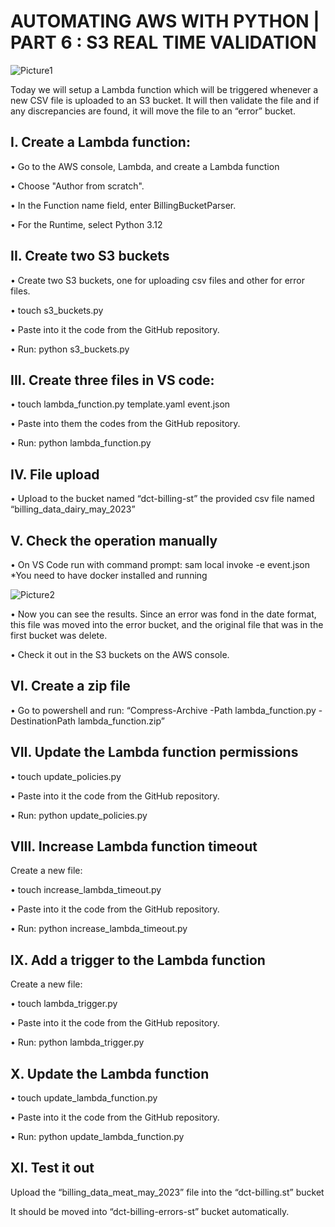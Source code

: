 # AUTOMATING AWS WITH PYTHON | PART 6 : S3 REAL TIME VALIDATION

![Picture1](https://github.com/user-attachments/assets/01f9eaa9-b6f4-40e2-9067-007fc479c167)

Today we will setup a Lambda function which will be triggered whenever a new CSV file is uploaded to an S3 bucket. 
It will then validate the file and if any discrepancies are found, it will move the file to an “error” bucket.

## I.	Create a Lambda function:

•	Go to the AWS console, Lambda, and create a Lambda function

•	Choose "Author from scratch". 

•	In the Function name field, enter BillingBucketParser. 

•	For the Runtime, select Python 3.12

## II.	Create two S3 buckets

•	Create two S3 buckets, one for uploading csv files and other for error files.

•	touch s3_buckets.py

•	Paste into it the code from the GitHub repository.

•	Run: python s3_buckets.py

## III.	Create three files in VS code:

•	touch lambda_function.py template.yaml event.json

•	Paste into them the codes from the GitHub repository.

•	Run: python lambda_function.py

## IV.	File upload

•	Upload to the bucket named “dct-billing-st” the provided csv file named “billing_data_dairy_may_2023”

## V.	Check the operation manually

•	On VS Code run with command prompt: sam local invoke -e event.json
        *You need to have docker installed and running 

![Picture2](https://github.com/user-attachments/assets/5fe453a3-e2ae-4fa2-86e9-ff49adb16b1a)

•	Now you can see the results. Since an error was fond in the date format, this file was moved into the error bucket, 
  and the original file that was in the first bucket was delete.

•	Check it out in the S3 buckets on the AWS console.

## VI.	Create a zip file

•	Go to powershell and run: “Compress-Archive -Path lambda_function.py -DestinationPath lambda_function.zip”

## VII.	Update the Lambda function permissions

•	touch update_policies.py

•	Paste into it the code from the GitHub repository.

•	Run: python update_policies.py

## VIII.	Increase Lambda function timeout

Create a new file:

•	touch increase_lambda_timeout.py

•	Paste into it the code from the GitHub repository.

•	Run: python increase_lambda_timeout.py

## IX.	Add a trigger to the Lambda function

Create a new file:

•	touch lambda_trigger.py

•	Paste into it the code from the GitHub repository.

•	Run: python lambda_trigger.py

## X.	Update the Lambda function 

•	touch update_lambda_function.py

•	Paste into it the code from the GitHub repository.

•	Run: python update_lambda_function.py

## XI.	Test it out

Upload the “billing_data_meat_may_2023” file into the “dct-billing.st” bucket

It should be moved into “dct-billing-errors-st” bucket automatically.



